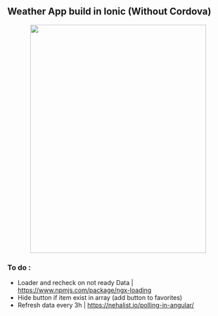 ## Weather App build in Ionic (Without Cordova)

<p align="center">

 <img src="https://i.imgur.com/Rpru0hy.png" width="400" height="520">
</p>


### To do :

- Loader and recheck on not ready Data | https://www.npmjs.com/package/ngx-loading
- Hide button if item exist in array (add button to favorites)
- Refresh data every 3h | https://nehalist.io/polling-in-angular/ 

